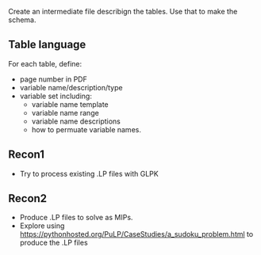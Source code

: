 Create an intermediate file describign the tables. Use that to make the schema.

## Table language
For each table, define:
 - page number in PDF
 - variable name/description/type
 - variable set including:
   - variable name template
   - variable name range
   - variable name descriptions
   - how to permuate variable names.
## Recon1
- Try to process existing .LP files with GLPK
## Recon2
- Produce .LP files to solve as MIPs.
- Explore using https://pythonhosted.org/PuLP/CaseStudies/a_sudoku_problem.html to produce the .LP files
